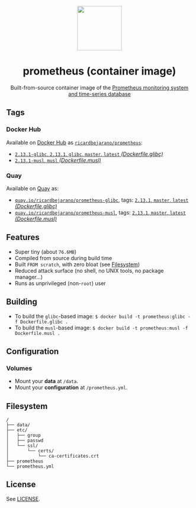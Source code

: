 <p align="center"><img src="https://emojipedia-us.s3.dualstack.us-west-1.amazonaws.com/thumbs/320/apple/198/fire_1f525.png" width="120px"></p>
<h1 align="center">prometheus (container image)</h1>
<p align="center">Built-from-source container image of the <a href="https://prometheus.io">Prometheus monitoring system and time-series database</a></p>


## Tags

### Docker Hub

Available on [Docker Hub](https://hub.docker.com) as [`ricardbejarano/prometheus`](https://hub.docker.com/r/ricardbejarano/prometheus):

- [`2.13.1-glibc`, `2.13.1`, `glibc`, `master`, `latest` *(Dockerfile.glibc)*](https://github.com/ricardbejarano/prometheus/blob/master/Dockerfile.glibc)
- [`2.13.1-musl`, `musl` *(Dockerfile.musl)*](https://github.com/ricardbejarano/prometheus/blob/master/Dockerfile.musl)

### Quay

Available on [Quay](https://quay.io) as:

- [`quay.io/ricardbejarano/prometheus-glibc`](https://quay.io/repository/ricardbejarano/prometheus-glibc), tags: [`2.13.1`, `master`, `latest` *(Dockerfile.glibc)*](https://github.com/ricardbejarano/prometheus/blob/master/Dockerfile.glibc)
- [`quay.io/ricardbejarano/prometheus-musl`](https://quay.io/repository/ricardbejarano/prometheus-musl), tags: [`2.13.1`, `master`, `latest` *(Dockerfile.musl)*](https://github.com/ricardbejarano/prometheus/blob/master/Dockerfile.musl)


## Features

* Super tiny (about `76.6MB`)
* Compiled from source during build time
* Built `FROM scratch`, with zero bloat (see [Filesystem](#filesystem))
* Reduced attack surface (no shell, no UNIX tools, no package manager...)
* Runs as unprivileged (non-`root`) user


## Building

- To build the `glibc`-based image: `$ docker build -t prometheus:glibc -f Dockerfile.glibc .`
- To build the `musl`-based image: `$ docker build -t prometheus:musl -f Dockerfile.musl .`


## Configuration

### Volumes

- Mount your **data** at `/data`.
- Mount your **configuration** at `/prometheus.yml`.


## Filesystem

```
/
├── data/
├── etc/
│   ├── group
│   ├── passwd
│   └── ssl/
│       └── certs/
│           └── ca-certificates.crt
├── prometheus
└── prometheus.yml
```


## License

See [LICENSE](https://github.com/ricardbejarano/prometheus/blob/master/LICENSE).
